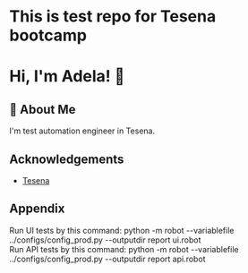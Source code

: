 
# This is test repo for Tesena bootcamp


# Hi, I'm Adela! 👋


## 🚀 About Me

I'm test automation engineer in Tesena.

## Acknowledgements

 - [Tesena](https://www.tesena.com/)


## Appendix

Run UI tests by this command: python -m robot --variablefile ../configs/config_prod.py --outputdir report ui.robot  
Run API tests by this command: python -m robot --variablefile ../configs/config_prod.py --outputdir report api.robot  

